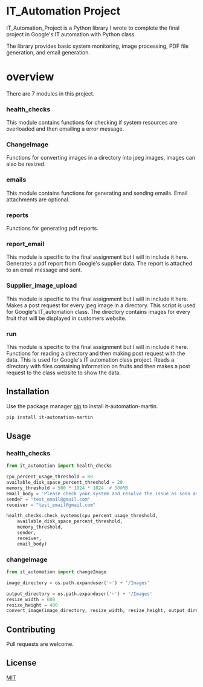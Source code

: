 # IT_Automation Project

IT_Automation_Project is a Python library I wrote to complete the final project in Google's IT automation with Python class.

The library provides basic system monitoring, image processing, PDF file generation,  and email generation.

# overview
There are 7 modules in this project. 

### health_checks
This module contains functions for checking if system resources are overloaded and then emailing a error message.
### ChangeImage
Functions for converting images in a directory into jpeg images, images can also be resized.
### emails
This module contains functions for generating and sending emails. Email attachments are optional.
### reports
Functions for generating pdf reports.
### report_email
This module is specific to the final assignment but I will in include it here.
Generates a pdf report from Google's supplier data. The report is attached to an email message and sent.
### Supplier_image_upload
This module is specific to the final assignment but I will in include it here. Makes a post request for every jpeg image in a directory. This script is used for Google's IT_automation class. The directory contains images for every fruit that will be displayed in customers website.
### run
This module is specific to the final assignment but I will in include it here. Functions for reading a directory and then making post request with the data. This is used for Google's IT automation class project. Reads a directory with files containing information on fruits and then makes a post request to the class website to show the data.


## Installation

Use the package manager [pip](https://pip.pypa.io/en/stable/) to install it-automation-martin.

```bash
pip install it-automation-martin
```

## Usage

### health_checks
```python
from it_automation import health_checks

cpu_percent_usage_threshold = 80
available_disk_space_percent_threshold = 20
memory_threshold = 500 * 1024 * 1024  # 500MB
email_body = 'Please check your system and resolve the issue as soon as possible.'
sender = "test_email@gmail.com"
receiver = "test_email@gmail.com"

health_checks.check_systems(cpu_percent_usage_threshold, 
    available_disk_space_percent_threshold,
    memory_threshold, 
    sender, 
    receiver, 
    email_body)
```
### changeImage
```python
from it_automation import changeImage

image_directory = os.path.expanduser('~') + '/Images'

output_directory = os.path.expanduser('~') + '/Images'
resize_width = 600
resize_height = 400
convert_image(image_directory, resize_width, resize_height, output_directory)
```

## Contributing
Pull requests are welcome.

## License
[MIT](https://choosealicense.com/licenses/mit/)
